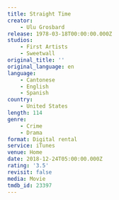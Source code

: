 ```yaml
---
title: Straight Time
creator:
    - Ulu Grosbard
release: 1978-03-18T00:00:00.000Z
studios:
    - First Artists
    - Sweetwall
original_title: ''
original_language: en
language:
    - Cantonese
    - English
    - Spanish
country:
    - United States
length: 114
genre:
    - Crime
    - Drama
format: Digital rental
service: iTunes
venue: Home
date: 2018-12-24T05:00:00.000Z
rating: '3.5'
revisit: false
media: Movie
tmdb_id: 23397
---
```



